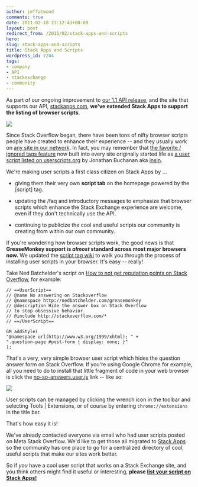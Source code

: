 ```yaml
---
author: jeffatwood
comments: true
date: 2011-02-18 23:12:43+00:00
layout: post
redirect_from: /2011/02/stack-apps-and-scripts
hero: 
slug: stack-apps-and-scripts
title: Stack Apps and Scripts
wordpress_id: 7244
tags:
- company
- API
- stackexchange
- community
---
```


As part of our ongoing improvement to [our 1.1 API release](http://blog.stackoverflow.com/2011/02/stack-exchange-api-1-1-and-improved-app-gallery/), and the site that supports our API, [stackapps.com](http://stackapps.com), **we've extended Stack Apps to support the listing of browser scripts**.

[![](https://i.stack.imgur.com/toGoR.png)](http://stackapps.com/?tab=scripts)

Since Stack Overflow began, there have been tons of nifty browser scripts people have created to enhance their experience -- and they usually work on [any site in our network](http://stackexchange.com/sites). In fact, you may remember that [the favorite / ignored tags feature](http://blog.stackoverflow.com/2008/10/expressing-your-tag-preferences/) now built into every site originally started life as [a user script listed on userscripts.org](http://userscripts.org/tags/stackoverflow) by Jonathan Buchanan aka [insin](http://stackoverflow.com/users/6760/insin).

We're making user scripts a first class citizen on Stack Apps by …



  * giving them their very own **script tab** on the homepage powered by the [script] tag.

  * updating the /faq and introductory messages to emphasize that browser scripts which enhance the Stack Exchange experience are welcome, even if they don't technically use the API.

  * continuing to publicize the cool and useful scripts our community is creating from within our own community.

If you're wondering how browser scripts work, the good news is that 
**GreaseMonkey support is _almost_ standard across most major browsers now.** We updated the [script tag wiki](http://stackapps.com/tags/script/info) to walk you through the process of installing user scripts in your browser. It's easy -- really!

Take Ned Batchelder's script on [How to not get reputation points on Stack Overflow](http://nedbatchelder.com/blog/201102/how_to_not_get_reputation_points_on_stack_overflow.html), for example: 



    // ==UserScript==
    // @name No answering on Stackoverflow
    // @namespace http://nedbatchelder.com/greasemonkey
    // @description Hide the answer box on Stack Overflow
    // to stop obsessive behavior
    // @include http://stackoverflow.com/*
    // ==/UserScript==

    GM_addStyle(
    "@namespace url(http://www.w3.org/1999/xhtml); " +
    ".question-page #post-form { display: none; }"
    );




That's a very, very simple browser user script which hides the question answer form on Stack Overflow. If you're using Google Chrome for example, all you need to do to install that little fragment of code in your web browser is click the [no-so-answers.user.js](http://nedbatchelder.com/code/misc/no_so_answers.user.js) link -- like so:

 ![](/images/wordpress/chrome-install-user-scripts.png)

User scripts can be managed by clicking the wrench icon in the toolbar and selecting Tools | Extensions, or of course by entering `chrome://extensions` in the title bar.

That's how easy it is!

We've already contacted everyone via email who had user scripts posted on Meta Stack Overflow. We'd like to get those all migrated to [Stack Apps](http://stackapps.com/?tab=scripts) so the community has one place to go for a centralized directory of cool, useful scripts that make our sites work better.

So if _you_ have a cool user script that works on a Stack Exchange site, and you think others might find it useful or interesting, **please [list your script on Stack Apps!](http://stackapps.com/questions/ask?tags=script)**
